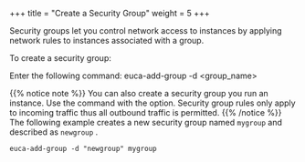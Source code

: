 +++
title = "Create a Security Group"
weight = 5
+++

Security groups let you control network access to instances by applying network rules to instances associated with a group. 

To create a security group: 

Enter the following command: 
    euca-add-group -d <description> <group_name>


{{% notice note %}}
You can also create a security group you run an instance. Use the command with the option. Security group rules only apply to incoming traffic thus all outbound traffic is permitted. 
{{% /notice %}}
The following example creates a new security group named `mygroup` and described as `newgroup` . 


    euca-add-group -d "newgroup" mygroup


